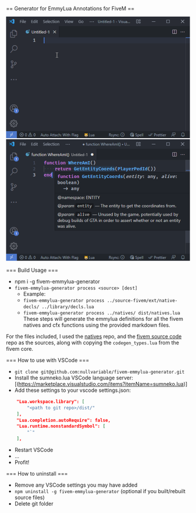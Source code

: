 == Generator for EmmyLua Annotations for FiveM ==

![VSCode Demo](docs/demo.gif)
![VSCode Example](docs/example.png)

=== Build Usage ===
 - npm i -g fivem-emmylua-generator
 - `fivem-emmylua-generator process <source> [dest]`
   - Example:
    - `fivem-emmylua-generator process ../source-fivem/ext/native-decls/ ../library/decls.lua`
    - `fivem-emmylua-generator process ../natives/ dist/natives.lua`
These steps will generate the emmylua definitions for all the fivem natives and cfx functions using the provided markdown files.

For the files included, I used the [natives](https://github.com/citizenfx/natives) repo, and the [fivem source code](https://github.com/citizenfx/fivem) repo as the sources, along with copying the `codegen_types.lua` from the fivem core.


=== How to use with VSCode ===
- `git clone git@github.com:nullvariable/fivem-emmylua-generator.git`
- Install the sumneko.lua VSCode language server: [(https://marketplace.visualstudio.com/items?itemName=sumneko.lua)]
- Add these settings to your vscode settings.json:
```json
    "Lua.workspace.library": [
        "<path to git repo>/dist/"
    ],
    "Lua.completion.autoRequire": false,
    "Lua.runtime.nonstandardSymbol": [
        "`"
    ],
```
- Restart VSCode
- ...
- Profit!

=== How to uninstall ===
- Remove any VSCode settings you may have added
- `npm uninstall -g fivem-emmylua-generator` (optional if you built/rebuilt source files)
- Delete git folder
